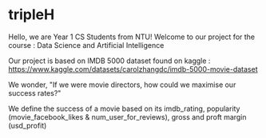# tripleH
Hello, we are Year 1 CS Students from NTU! Welcome to our project for the course : Data Science and Artificial Intelligence 

Our project is based on IMDB 5000 dataset found on kaggle : https://www.kaggle.com/datasets/carolzhangdc/imdb-5000-movie-dataset

We wonder, "If we were movie directors, how could we maximise our success rates?" 

We define the success of a movie based on its imdb_rating, popularity (movie_facebook_likes & num_user_for_reviews), gross and proft margin (usd_profit)

